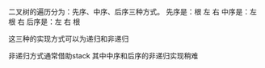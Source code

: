 
二叉树的遍历分为：先序、中序、后序三种方式。
先序是：根 左 右
中序是：左 根 右
后序是：左 右 根

这三种的实现方式可以为递归和非递归

非递归方式通常借助stack
其中中序和后序的非递归实现稍难
